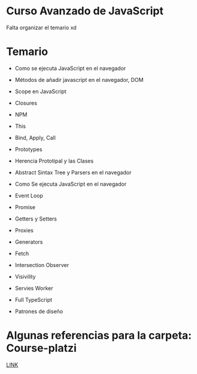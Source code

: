 # Curso Avanzado de JavaScript

Falta organizar el temario xd

# Temario

- Como se ejecuta JavaScript en el navegador

- Métodos de añadir javascript en el navegador, DOM

- Scope en JavaScript

- Closures

- NPM

- This

- Bind, Apply, Call

- Prototypes

- Herencia Prototipal y las Clases

- Abstract Sintax Tree y Parsers en el navegador

- Como Se ejecuta JavaScript en el navegador

- Event Loop

- Promise

- Getters y Setters

- Proxies

- Generators

- Fetch

- Intersection Observer

- Visivility

- Servies Worker

- Full TypeScript

- Patrones de diseño

# Algunas referencias para la carpeta: Course-platzi

[LINK](https://github.com/MineiToshio/CursosPlatzi)
